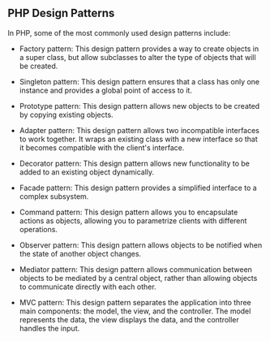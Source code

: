 ## PHP Design Patterns

In PHP, some of the most commonly used design patterns include:

- Factory pattern: This design pattern provides a way to create objects in a super class, but allow subclasses to alter the type of objects that will be created.

- Singleton pattern: This design pattern ensures that a class has only one instance and provides a global point of access to it.

- Prototype pattern: This design pattern allows new objects to be created by copying existing objects.

- Adapter pattern: This design pattern allows two incompatible interfaces to work together. It wraps an existing class with a new interface so that it becomes compatible with the client's interface.

- Decorator pattern: This design pattern allows new functionality to be added to an existing object dynamically.

- Facade pattern: This design pattern provides a simplified interface to a complex subsystem.

- Command pattern: This design pattern allows you to encapsulate actions as objects, allowing you to parametrize clients with different operations.

- Observer pattern: This design pattern allows objects to be notified when the state of another object changes.

- Mediator pattern: This design pattern allows communication between objects to be mediated by a central object, rather than allowing objects to communicate directly with each other.

- MVC pattern: This design pattern separates the application into three main components: the model, the view, and the controller. The model represents the data, the view displays the data, and the controller handles the input.
